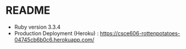 # README


* Ruby version
3.3.4
*  Production Deployment (Heroku) : https://csce606-rottenpotatoes-04745cb6b0c6.herokuapp.com/
